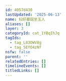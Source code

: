 ```yaml
---
id: 4057d430
lastUpdated: '2025-06-13'
name: 妇好墓跽坐玉人
aliases: []
layer: 3
categoryId: cat_1YBqIhJq
tagIds:
  - tag_L83OWV8g
  - tag_5EYO4zNf
nsfw: false
parent: ''
relatedEntries: []
timelineEvents: []
titledLinks: []
---
```


